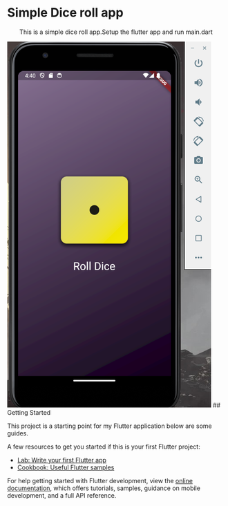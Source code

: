 # Simple Dice roll app

<p align="center"> This is a simple dice roll app.Setup the flutter app and run main.dart </p> 

<img src= "https://github.com/bijin-s/flutter-dice-roll-app/blob/main/assets/github_image/one.png">
## Getting Started

This project is a starting point for my Flutter application below are some guides.

A few resources to get you started if this is your first Flutter project:

- [Lab: Write your first Flutter app](https://docs.flutter.dev/get-started/codelab)
- [Cookbook: Useful Flutter samples](https://docs.flutter.dev/cookbook)

For help getting started with Flutter development, view the
[online documentation](https://docs.flutter.dev/), which offers tutorials,
samples, guidance on mobile development, and a full API reference.

